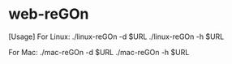# web-reGOn

[Usage]
  For Linux:
    ./linux-reGOn -d $URL
    ./linux-reGOn -h $URL

  For Mac:
    ./mac-reGOn -d $URL
    ./mac-reGOn -h $URL
